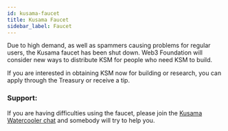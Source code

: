 ```yaml
---
id: kusama-faucet
title: Kusama Faucet
sidebar_label: Faucet
---
```


Due to high demand, as well as spammers causing problems for regular users, the Kusama faucet has
been shut down. Web3 Foundation will consider new ways to distribute KSM for people who need KSM to
build.

If you are interested in obtaining KSM now for building or research, you can apply through the
Treasury or receive a tip.

### Support:

If you are having difficulties using the faucet, please join the
[Kusama Watercooler chat](https://riot.w3f.tech/#/room/#kusamawatercooler:polkadot.builders) and
somebody will try to help you.
